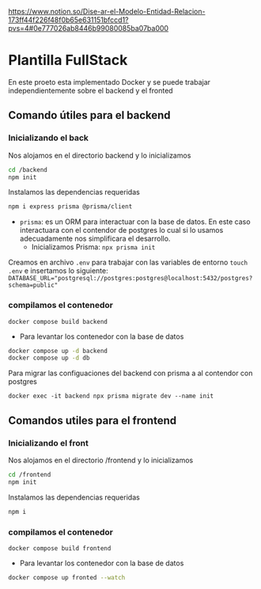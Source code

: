 https://www.notion.so/Dise-ar-el-Modelo-Entidad-Relacion-173ff44f226f48f0b65e631151bfccd1?pvs=4#0e777026ab8446b99080085ba07ba000


# Plantilla FullStack

En este proeto esta implementado Docker y se puede trabajar independientemente sobre el backend y el fronted

## Comando útiles para el backend
### Inicializando el back
Nos alojamos en el directorio backend y lo inicializamos
```sh
cd /backend
npm init
```
Instalamos las dependencias requeridas
```sh
npm i express prisma @prisma/client
```
 

* `prisma`: es un ORM para interactuar con la base de datos. En este caso interactuara con el contendor de postgres lo cual si lo usamos adecuadamente nos simplificara el desarrollo.
  * Inicializamos Prisma:
  `npx prisma init`

Creamos en archivo `.env` para trabajar con las variables de entorno `touch .env` e insertamos lo siguiente: `DATABASE_URL="postgresql://postgres:postgres@localhost:5432/postgres?schema=public"` 


### compilamos el contenedor 

`docker compose build backend`

* Para levantar los contenedor con la base de datos
```sh
docker compose up -d backend
docker compose up -d db
```

Para migrar las configuaciones del backend con prisma a al contendor con postgres
```
docker exec -it backend npx prisma migrate dev --name init
```
## Comandos utiles para el frontend
### Inicializando el front
Nos alojamos en el directorio /frontend y lo inicializamos
```sh
cd /frontend
npm init
```
Instalamos las dependencias requeridas
```sh
npm i 
```

### compilamos el contenedor 

`docker compose build frontend`

* Para levantar los contenedor con la base de datos
```sh
docker compose up fronted --watch
```


